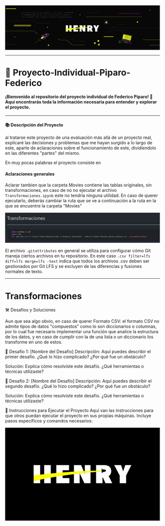 
![BannerHenry](src/Henry/HEADER-BLOG-NEGRO-01.jpg)

---


# 🚀 Proyecto-Individual-Piparo-Federico

####  ¡Bienvenido al repositorio del proyecto individual de Federico Piparo! 🎉 Aquí encontrarás toda la información necesaria para entender y explorar el proyecto.

---

#### 📚 Descripción del Proyecto
al tratarse este proyecto de una evaluación más allá de un proyecto real, explicaré las decisiones y problemas que me hayan surgido a lo largo de este, aparte de aclaraciones sobre el funcionamiento de este, dividiendolo en las diferentes "partes" del mismo.

En muy pocas palabras el proyecto consiste en


#### Aclaraciones generales 

Aclarar tambien que la carpeta Movies contiene las tablas originales, sin transformaciones, en caso de no no ejecutar el archivo `Transformaciones.ipynb` este no tendría ninguna utilidad. En caso de querer ejecutarlo, deberás cambiar la ruta que se ve a continuación a la ruta en la que se encuentre la carpeta "Movies"



![RutaDeMovies](images/Henry/rutapd.JPG)

 El archivo `.gitattributes`  en general se utiliza para configurar cómo Git maneja ciertos archivos en tu repositorio. En este caso `.csv filter=lfs diff=lfs merge=lfs -text` indica que todos los archivos .csv deben ser gestionados por Git LFS y se excluyen de las diferencias y fusiones normales de texto.

---

# Transformaciones


🛠️ Desafíos y Soluciones

Aun que sea algo obvio, en caso de querer 
Formato CSV: el formato CSV no admite tipos de datos "compuestos" como lo son diccionarios o columnas, por lo cual fue necesario implementar una función que analice la estructura de los datos, y en caso de cumplir con la de una lista o un diccionario los transforme en uno de estos. 

🧩 Desafío 1: [Nombre del Desafío]
Descripción:
Aquí puedes describir el primer desafío. ¿Qué lo hizo complicado? ¿Por qué fue un obstáculo?

Solución:
Explica cómo resolviste este desafío. ¿Qué herramientas o técnicas utilizaste?

🧩 Desafío 2: [Nombre del Desafío]
Descripción:
Aquí puedes describir el segundo desafío. ¿Qué lo hizo complicado? ¿Por qué fue un obstáculo?

Solución:
Explica cómo resolviste este desafío. ¿Qué herramientas o técnicas utilizaste?

📝 Instrucciones para Ejecutar el Proyecto
Aquí van las instrucciones para que otros puedan ejecutar el proyecto en sus propias máquinas. Incluye pasos específicos y comandos necesarios:

![logo Henry](images/Henry/Soy-Henry-logo.jpg)
